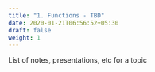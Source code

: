 ```yaml
---
title: "1. Functions - TBD"
date: 2020-01-21T06:56:52+05:30
draft: false
weight: 1
---
```


List of notes, presentations, etc for a topic
